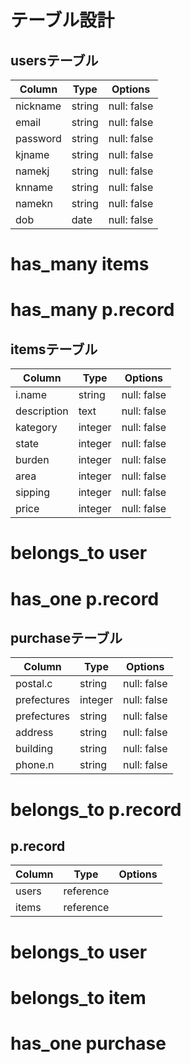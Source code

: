 # テーブル設計

## usersテーブル

| Column     | Type   | Options     |
| ---------- | ------ | ----------- |
| nickname   | string | null: false |
| email      | string | null: false |
| password   | string | null: false |
| kjname     | string | null: false |
| namekj     | string | null: false |
| knname     | string | null: false |
| namekn     | string | null: false |
| dob        | date   | null: false |

# has_many items
# has_many p.record


## itemsテーブル

| Column      | Type    | Options     |
| ----------- | ------- | ----------- |
| i.name      | string  | null: false |
| description | text    | null: false |
| kategory    | integer | null: false |
| state       | integer | null: false |
| burden      | integer | null: false |
| area        | integer | null: false |
| sipping     | integer | null: false |
| price       | integer | null: false |

# belongs_to user
# has_one p.record


## purchaseテーブル

| Column      | Type    | Options     |
| ----------- | ------- | ----------- |
| postal.c    | string  | null: false |
| prefectures | integer | null: false |
| prefectures | string  | null: false |
| address     | string  | null: false |
| building    | string  | null: false |
| phone.n     | string  | null: false |

# belongs_to p.record


## p.record

| Column | Type      | Options     |
| ------ | --------- | ----------- |
| users  | reference |             |
| items  | reference |             |

# belongs_to user
# belongs_to item
# has_one purchase